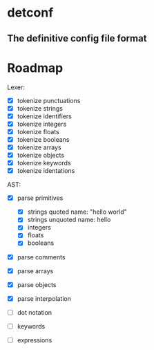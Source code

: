 # detconf
## The definitive config file format

# Roadmap
Lexer:
- [x] tokenize punctuations
- [x] tokenize strings
- [x] tokenize identifiers
- [x] tokenize integers
- [x] tokenize floats
- [x] tokenize booleans
- [x] tokenize arrays
- [x] tokenize objects
- [x] tokenize keywords
- [x] tokenize identations

AST:
  - [x] parse primitives
    - [x] strings quoted name: "hello world"
    - [x] strings unquoted name: hello
    - [x] integers
    - [x] floats
    - [x] booleans
  - [x] parse comments
  - [x] parse arrays
  - [x] parse objects
  - [x] parse interpolation
  - [ ] dot notation
  - [ ] keywords
  - [ ] expressions

